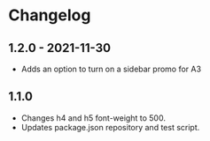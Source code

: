 # Changelog

## 1.2.0 - 2021-11-30

* Adds an option to turn on a sidebar promo for A3

## 1.1.0

* Changes h4 and h5 font-weight to 500.
* Updates package.json repository and test script.
